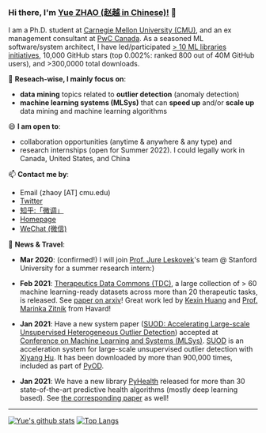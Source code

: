 ### Hi there, I'm [Yue ZHAO (赵越 in Chinese)!](https://www.andrew.cmu.edu/user/yuezhao2/) 👋


I am a Ph.D. student at [Carnegie Mellon University (CMU)](https://www.cmu.edu/), 
and an ex management consultant at [PwC Canada](https://www.pwc.com/ca/en.html).
As a seasoned ML software/system architect, I have led/participated [> 10 ML libraries initiatives](https://github.com/yzhao062), 10,000 GitHub stars (top 0.002%: ranked 800 out of 40M GitHub users), and >300,0000 total downloads.


🔭 **Reseach-wise, I mainly focus on**:

- **data mining** topics related to **outlier detection** (anomaly detection)
- **machine learning systems (MLSys)** that can **speed up** and/or **scale up** data mining and machine learning algorithms 


😄 **I am open to**:

- collaboration opportunities (anytime & anywhere & any type) and 
- research internships (open for Summer 2022). I could legally work in Canada, United States, and China

📫 **Contact me by**:
- Email (zhaoy [AT] cmu.edu)
- [Twitter](https://twitter.com/yzhao062)
- [知乎:「微调」](https://www.zhihu.com/people/breaknever)
- [Homepage](https://www.andrew.cmu.edu/user/yuezhao2/)
- [WeChat (微信)](https://www.andrew.cmu.edu/user/yuezhao2/)


💬 **News & Travel**:

- **Mar 2020**: (confirmed!) I will join [Prof. Jure Leskovek](https://cs.stanford.edu/people/jure/)'s team @ Stanford University for a summer research intern:)

- **Feb 2021**: [Therapeutics Data Commons (TDC)](https://zitniklab.hms.harvard.edu/TDC/), a large collection of > 60 machine learning-ready datasets across more than 20 therapeutic tasks, is released. See [paper on arxiv](https://arxiv.org/abs/2102.09548)!
Great work led by [Kexin Huang](https://www.kexinhuang.com/) and [Prof. Marinka Zitnik](https://zitniklab.hms.harvard.edu/) from Havard!

- **Jan 2021**: Have a new system paper ([SUOD: Accelerating Large-scale Unsupervised Heterogeneous Outlier Detection](papers/21-mlsys-suod.pdf)) accepted at [Conference on Machine Learning and Systems (MLSys)](https://mlsys.org/). [SUOD](https://github.com/yzhao062/SUOD) is an
acceleration system for large-scale unsupervised outlier detection with [Xiyang Hu](https://www.andrew.cmu.edu/user/xiyanghu/). It has been downloaded by more than 900,000 times, included as part of [PyOD](https://github.com/yzhao062/pyod).

- **Jan 2021**: We have a new library [PyHealth](https://github.com/yzhao062/PyHealth) released for more than 30 state-of-the-art predictive health algorithms (mostly deep learning based).
See [the corresponding paper](https://arxiv.org/abs/2101.04209) as well!

----

[![Yue's github stats](https://github-readme-stats.vercel.app/api?username=yzhao062&theme=material-palenight&count_private=true&hide=contribs)](https://github.com/anuraghazra/github-readme-stats)
[![Top Langs](https://github-readme-stats.vercel.app/api/top-langs/?username=yzhao062&theme=material-palenight&hide=Jupyter&layout=compact)](https://github.com/anuraghazra/github-readme-stats)

<!--
**yzhao062/yzhao062** is a ✨ _special_ ✨ repository because its `README.md` (this file) appears on your GitHub profile.

Here are some ideas to get you started:

- 🔭 I’m currently working on ...
- 🌱 I’m currently learning ...
- 👯 I’m looking to collaborate on ...
- 🤔 I’m looking for help with ...
- 💬 Ask me about ...
- 📫 How to reach me: ...
- 😄 Pronouns: ...
- ⚡ Fun fact: ...

I am the author/core developer of various machine learning tools and systems with more than millions of downloads. 
-->
